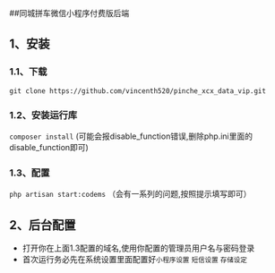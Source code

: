 ##同城拼车微信小程序付费版后端

## 1、安装

### 1.1、下载
`git clone https://github.com/vincenth520/pinche_xcx_data_vip.git`

### 1.2、安装运行库
`composer install`
(可能会报disable_function错误,删除php.ini里面的disable_function即可)

### 1.3、配置
`php artisan start:codems`
（会有一系列的问题,按照提示填写即可）


## 2、后台配置

- 打开你在上面1.3配置的域名,使用你配置的管理员用户名与密码登录
- 首次运行务必先在系统设置里面配置好`小程序设置` `短信设置` `存储设定` 


